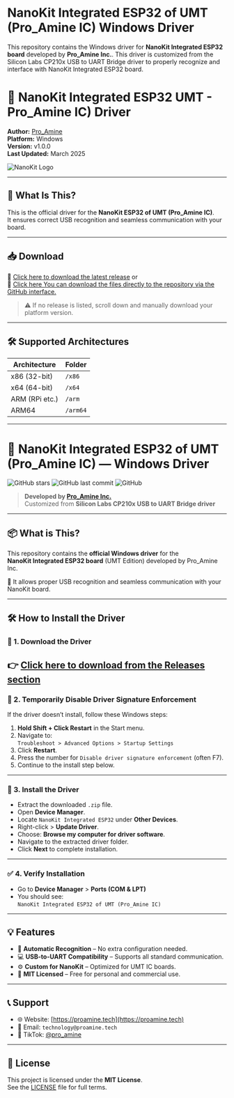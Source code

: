 # NanoKit Integrated ESP32 of UMT (Pro_Amine IC) Windows Driver

This repository contains the Windows driver for **NanoKit Integrated ESP32 board** developed by **Pro_Amine Inc.**. This driver is customized from the Silicon Labs CP210x USB to UART Bridge driver to properly recognize and interface with NanoKit Integrated ESP32 board.

# 🚀 NanoKit Integrated ESP32 UMT - Pro_Amine IC) Driver

**Author:** [Pro_Amine](https://proamine.tech)  
**Platform:** Windows  
**Version:** v1.0.0  
**Last Updated:** March 2025  

![NanoKit Logo](https://proamine.tech/wp-content/uploads/2025/03/logo.png) <!-- Optional logo -->

---

## 🧩 What Is This?

This is the official driver for the **NanoKit ESP32 of UMT (Pro_Amine IC)**.  
It ensures correct USB recognition and seamless communication with your board.

---

## 📥 Download

🔽 [Click here to download the latest release](https://github.com/ProAmineOfficial/Driver-NanoKit-ESP32-of-T.U.M-Pro_Amine-IC/releases)
or  
🔽 [Click here You can download the files directly to the repository via the GitHub interface.](https://github.com/ProAmineOfficial/Driver-NanoKit-ESP32-of-T.U.M-Pro_Amine-IC)
> ⚠️ If no release is listed, scroll down and manually download your platform version.

---

## 🛠️ Supported Architectures

| Architecture | Folder |
|--------------|--------|
| x86 (32-bit) | `/x86` |
| x64 (64-bit) | `/x64` |
| ARM (RPi etc.) | `/arm` |
| ARM64 | `/arm64` |

---
# 🚀 NanoKit Integrated ESP32 of UMT (Pro_Amine IC) — Windows Driver

![GitHub stars](https://img.shields.io/github/stars/ProAmineOfficial/Driver-NanoKit-ESP32-of-T.U.M-Pro_Amine-IC?style=social)
![GitHub last commit](https://img.shields.io/github/last-commit/ProAmineOfficial/Driver-NanoKit-ESP32-of-T.U.M-Pro_Amine-IC)
![GitHub](https://img.shields.io/github/license/ProAmineOfficial/Driver-NanoKit-ESP32-of-T.U.M-Pro_Amine-IC)

> **Developed by [Pro_Amine Inc.](https://proamine.tech/)**  
> Customized from **Silicon Labs CP210x USB to UART Bridge driver**

---

## 📦 What is This?

This repository contains the **official Windows driver** for the  
**NanoKit Integrated ESP32 board** (UMT Edition) developed by Pro_Amine Inc.

🧠 It allows proper USB recognition and seamless communication with your NanoKit board.

---

## 🛠 How to Install the Driver

### 🔽 1. Download the Driver

👉 [Click here to download from the Releases section](https://github.com/ProAmineOfficial/Driver-NanoKit-ESP32-of-T.U.M-Pro_Amine-IC/releases)
---

### 🔐 2. Temporarily Disable Driver Signature Enforcement

If the driver doesn’t install, follow these Windows steps:

1. **Hold Shift + Click Restart** in the Start menu.
2. Navigate to:  
   `Troubleshoot > Advanced Options > Startup Settings`
3. Click **Restart**.
4. Press the number for `Disable driver signature enforcement` (often F7).
5. Continue to the install step below.

---

### 🧩 3. Install the Driver

- Extract the downloaded `.zip` file.
- Open **Device Manager**.
- Locate `NanoKit Integrated ESP32` under **Other Devices**.
- Right-click > **Update Driver**.
- Choose: **Browse my computer for driver software**.
- Navigate to the extracted driver folder.
- Click **Next** to complete installation.

---

### ✅ 4. Verify Installation

- Go to **Device Manager** > **Ports (COM & LPT)**
- You should see:  
  `NanoKit Integrated ESP32 of UMT (Pro_Amine IC)`

---

## 💡 Features

- 🔄 **Automatic Recognition** – No extra configuration needed.
- 💻 **USB-to-UART Compatibility** – Supports all standard communication.
- ⚙️ **Custom for NanoKit** – Optimized for UMT IC boards.
- 📜 **MIT Licensed** – Free for personal and commercial use.

---

## 📞 Support

- 🌐 Website: [https://proamine.tech](https://proamine.tech)
- 📧 Email: `technology@proamine.tech`
- 🎥 TikTok: [@pro_amine](https://www.tiktok.com/@pro_amine)

---

## 📃 License

This project is licensed under the **MIT License**.  
See the [LICENSE](./LICENSE) file for full terms.


